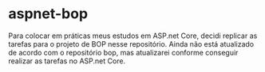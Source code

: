 # aspnet-bop

Para colocar em práticas meus estudos em ASP.net Core, decidi replicar as tarefas para o projeto de BOP
nesse repositório. Ainda não está atualizado de acordo com o repositório bop, mas atualizarei conforme
conseguir realizar as tarefas no ASP.net Core.
